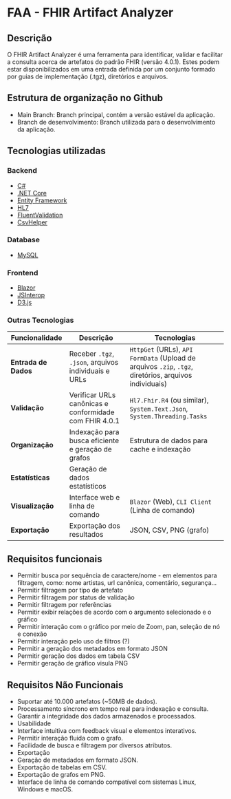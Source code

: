 # FAA - FHIR Artifact Analyzer

## Descrição

O FHIR Artifact Analyzer é uma ferramenta para identificar, validar e facilitar a consulta acerca de artefatos do padrão FHIR (versão 4.0.1). Estes podem estar disponibilizados em uma entrada definida por um conjunto formado por guias de implementação (.tgz), diretórios e arquivos.

## Estrutura de organização no Github

- Main Branch: Branch principal, contém a versão estável da aplicação.
- Branch de desenvolvimento: Branch utilizada para o desenvolvimento da aplicação.

## Tecnologias utilizadas

### Backend

- [C#](https://learn.microsoft.com/pt-br/dotnet/csharp/tour-of-csharp/)
- [.NET Core](https://dotnet.microsoft.com/pt-br/download/dotnet/8.0)
- [Entity Framework](https://learn.microsoft.com/pt-br/ef/core/)
- [HL7](https://www.nuget.org/packages/hl7.fhir.r4)
- [FluentValidation](https://docs.fluentvalidation.net/en/latest/)
- [CsvHelper](https://joshclose.github.io/CsvHelper/)

### Database

- [MySQL](https://www.mysql.com/)

### Frontend

- [Blazor](https://dotnet.microsoft.com/pt-br/apps/aspnet/web-apps/blazor)
- [JSInterop](https://learn.microsoft.com/pt-br/aspnet/core/blazor/javascript-interoperability/?view=aspnetcore-9.0)
- [D3.js](https://d3js.org/)

### Outras Tecnologias

| **Funcionalidade**   | **Descrição**                                          | **Tecnologias**                                                                                        |
| -------------------- | ------------------------------------------------------ | ------------------------------------------------------------------------------------------------------ |
| **Entrada de Dados** | Receber `.tgz`, `.json`, arquivos individuais e URLs   | `HttpGet` (URLs), `API FormData` (Upload de arquivos `.zip`, `.tgz`, diretórios, arquivos individuais) |
| **Validação**        | Verificar URLs canônicas e conformidade com FHIR 4.0.1 | `Hl7.Fhir.R4` (ou similar), `System.Text.Json`, `System.Threading.Tasks`                               |
| **Organização**      | Indexação para busca eficiente e geração de grafos     | Estrutura de dados para cache e indexação                                                              |
| **Estatísticas**     | Geração de dados estatísticos                          |                                                                                                        |
| **Visualização**     | Interface web e linha de comando                       | `Blazor` (Web), `CLI Client` (Linha de comando)                                                        |
| **Exportação**       | Exportação dos resultados                              | JSON, CSV, PNG (grafo)                                                                                 |

## Requisitos funcionais

- Permitir busca por sequência de caractere/nome - em elementos para filtragem, como: nome artistas, url canônica, comentário, segurança...
- Permitir filtragem por tipo de artefato
- Permitir filtragem por status de validação
- Permitir filtragem por referências
- Permitir exibir relações de acordo com o argumento selecionado e o gráfico
- Permitir interação com o gráfico por meio de Zoom, pan, seleção de nó e conexão
- Permitir interação pelo uso de filtros (?)
- Permitir a geração dos metadados em formato JSON
- Permitir geração dos dados em tabela CSV
- Permitir geração de gráfico visula PNG

## Requisitos Não Funcionais

- Suportar até 10.000 artefatos (~50MB de dados).
- Processamento síncrono em tempo real para indexação e consulta.
- Garantir a integridade dos dados armazenados e processados.
- Usabilidade
- Interface intuitiva com feedback visual e elementos interativos.
- Permitir interação fluida com o grafo.
- Facilidade de busca e filtragem por diversos atributos.
- Exportação
- Geração de metadados em formato JSON.
- Exportação de tabelas em CSV.
- Exportação de grafos em PNG.
- Interface de linha de comando compatível com sistemas Linux, Windows e macOS.
